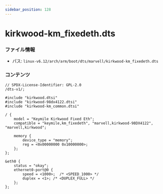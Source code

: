```yaml
---
sidebar_position: 128
---
```

# kirkwood-km_fixedeth.dts

### ファイル情報

- パス: `linux-v6.12/arch/arm/boot/dts/marvell/kirkwood-km_fixedeth.dts`

### コンテンツ

```dts
// SPDX-License-Identifier: GPL-2.0
/dts-v1/;

#include "kirkwood.dtsi"
#include "kirkwood-98dx4122.dtsi"
#include "kirkwood-km_common.dtsi"

/ {
	model = "Keymile Kirkwood Fixed Eth";
	compatible = "keymile,km_fixedeth", "marvell,kirkwood-98DX4122", "marvell,kirkwood";

	memory {
		device_type = "memory";
		reg = <0x00000000 0x10000000>;
	};
};

&eth0 {
	status = "okay";
	ethernet0-port@0 {
		speed = <1000>;  /* <SPEED_1000> */
		duplex = <1>; /* <DUPLEX_FULL> */
	};
};

```
